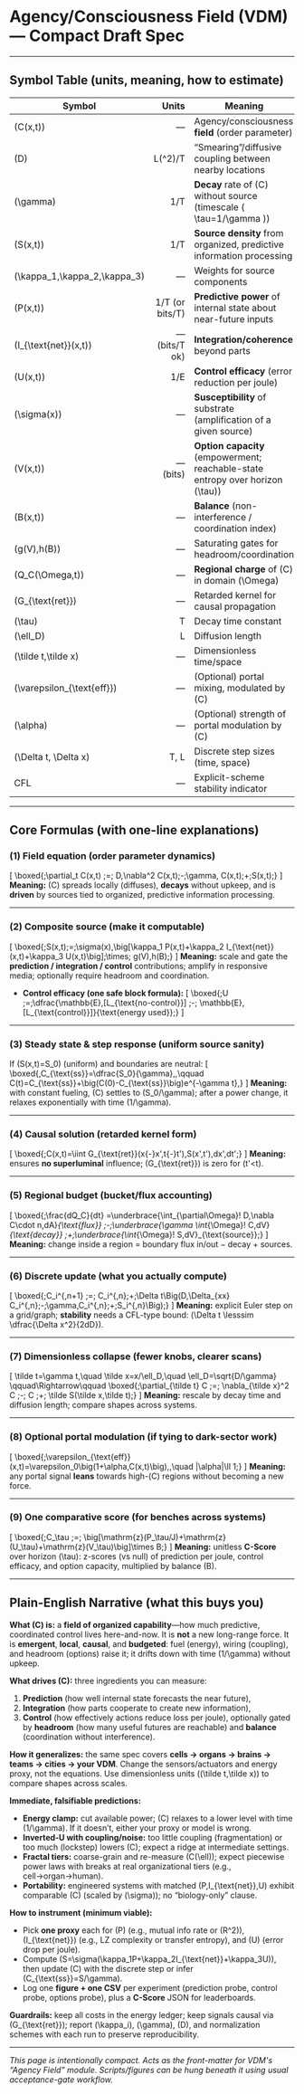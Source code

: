 # Agency/Consciousness Field (VDM) — Compact Draft Spec

---

## Symbol Table (units, meaning, how to estimate)

| Symbol                       |           Units | Meaning                                                                        | How to estimate (operational)                                                               |
| ---------------------------- | --------------: | ------------------------------------------------------------------------------ | ------------------------------------------------------------------------------------------- |
| (C(x,t))                     |               — | Agency/consciousness **field** (order parameter)                               | From proxies via the source law and steady-state fit; or via discrete update on sensor grid |
| (D)                          |         L(^2)/T | “Smearing”/diffusive coupling between nearby locations                         | Fit from spatial smoothing rate of (C) transients; or set by coupling model                 |
| (\gamma)                     |             1/T | **Decay** rate of (C) without source (timescale ( \tau=1/\gamma ))             | Power clamp or “no-task” block, fit exponential relaxation of (C)                           |
| (S(x,t))                     |             1/T | **Source density** from organized, predictive information processing           | Composite of (P, I_{\text{net}}, U) (see below) with weights (\kappa_i)                     |
| (\kappa_1,\kappa_2,\kappa_3) |               — | Weights for source components                                                  | Choose by normalization/validation; report values with runs                                 |
| (P(x,t))                     | 1/T (or bits/T) | **Predictive power** of internal state about near-future inputs                | Mutual information rate (I(\text{state}*t;\text{input}*{t+\tau})) or next-step (R^2)        |
| (I_{\text{net}}(x,t))        |   — (bits/T ok) | **Integration/coherence** beyond parts                                         | Sum of transfer entropies; multivariate synergy; Lempel–Ziv complexity                      |
| (U(x,t))                     |             1/E | **Control efficacy** (error reduction per joule)                               | (U=\big(\mathbb E[L_{\text{noctl}}]-\mathbb E[L_{\text{ctl}}]\big)/\text{energy})           |
| (\sigma(x))                  |               — | **Susceptibility** of substrate (amplification of a given source)              | Calibrate by comparing (C) vs (S) across media (e.g., cortex vs air)                        |
| (V(x,t))                     |        — (bits) | **Option capacity** (empowerment; reachable-state entropy over horizon (\tau)) | Count/estimate distinct useful futures within (\tau) under constraints                      |
| (B(x,t))                     |               — | **Balance** (non-interference / coordination index)                            | Diversity benefit − congestion penalty; e.g., ensemble gain minus redundancy                |
| (g(V),h(B))                  |               — | Saturating gates for headroom/coordination                                     | Use (g(V)=V/(1+V)), (h(B)=B/(1+B)) (edit as needed)                                         |
| (Q_C(\Omega,t))              |               — | **Regional charge** of (C) in domain (\Omega)                                  | Spatial integral (or sum over sensors) of (C)                                               |
| (G_{\text{ret}})             |               — | Retarded kernel for causal propagation                                         | Green’s function of (\partial_t-D\nabla^2+\gamma)                                           |
| (\tau)                       |               T | Decay time constant                                                            | (\tau=1/\gamma)                                                                             |
| (\ell_D)                     |               L | Diffusion length                                                               | (\ell_D=\sqrt{D/\gamma})                                                                    |
| (\tilde t,\tilde x)          |               — | Dimensionless time/space                                                       | (\tilde t=\gamma t,; \tilde x = x/\ell_D)                                                   |
| (\varepsilon_{\text{eff}})   |               — | (Optional) portal mixing, modulated by (C)                                     | (\varepsilon_{\text{eff}}=\varepsilon_0(1+\alpha C)) (tiny (\alpha))                        |
| (\alpha)                     |               — | (Optional) strength of portal modulation by (C)                                | Fit from portal-signal correlates (if used)                                                 |
| (\Delta t, \Delta x)         |            T, L | Discrete step sizes (time, space)                                              | Simulation/estimation settings                                                              |
| CFL                          |               — | Explicit-scheme stability indicator                                            | (\Delta t \lesssim \Delta x^2/(2dD)) in (d) dims                                            |

---

## Core Formulas (with one-line explanations)

### (1) Field equation (order parameter dynamics)

[
\boxed{;\partial_t C(x,t) ;=; D,\nabla^2 C(x,t);-;\gamma, C(x,t);+;S(x,t);}
]
**Meaning:** (C) spreads locally (diffuses), **decays** without upkeep, and is **driven** by sources tied to organized, predictive information processing.

---

### (2) Composite source (make it computable)

[
\boxed{;S(x,t);=;\sigma(x),\big[\kappa_1 P(x,t)+\kappa_2 I_{\text{net}}(x,t)+\kappa_3 U(x,t)\big];\times; g(V),h(B);}
]
**Meaning:** scale and gate the **prediction / integration / control** contributions; amplify in responsive media; optionally require headroom and coordination.

* **Control efficacy (one safe block formula):**
  [
  \boxed{;U ;=;\dfrac{\mathbb{E},[L_{\text{no-control}}] ;-; \mathbb{E},[L_{\text{control}}]}{\text{energy used}};}
  ]

---

### (3) Steady state & step response (uniform source sanity)

If (S(x,t)=S_0) (uniform) and boundaries are neutral:
[
\boxed{,C_{\text{ss}}=\dfrac{S_0}{\gamma},,\qquad
C(t)=C_{\text{ss}}+\big(C(0)-C_{\text{ss}}\big)e^{-\gamma t},}
]
**Meaning:** with constant fueling, (C) settles to (S_0/\gamma); after a power change, it relaxes exponentially with time (1/\gamma).

---

### (4) Causal solution (retarded kernel form)

[
\boxed{;C(x,t)=\iint G_{\text{ret}}(x{-}x',t{-}t'),S(x',t'),dx',dt';}
]
**Meaning:** ensures **no superluminal** influence; (G_{\text{ret}}) is zero for (t'<t).

---

### (5) Regional budget (bucket/flux accounting)

[
\boxed{;\frac{dQ_C}{dt}
=\underbrace{\int_{\partial\Omega}! D,\nabla C\cdot n,dA}*{\text{flux}}
;-;\underbrace{\gamma \int*{\Omega}! C,dV}*{\text{decay}}
;+;\underbrace{\int*{\Omega}! S,dV}_{\text{source}};}
]
**Meaning:** change inside a region = boundary flux in/out − decay + sources.

---

### (6) Discrete update (what you actually compute)

[
\boxed{;C_i^{,n+1} ;=; C_i^{,n};+;\Delta t\Big(D,\Delta_{xx} C_i^{,n};-;\gamma,C_i^{,n};+;S_i^{,n}\Big);}
]
**Meaning:** explicit Euler step on a grid/graph; **stability** needs a CFL-type bound: (\Delta t \lesssim \dfrac{\Delta x^2}{2dD}).

---

### (7) Dimensionless collapse (fewer knobs, clearer scans)

[
\tilde t=\gamma t,\quad \tilde x=x/\ell_D,\quad \ell_D=\sqrt{D/\gamma}
\qquad\Rightarrow\qquad
\boxed{;\partial_{\tilde t} C ;=; \nabla_{\tilde x}^2 C ;-; C ;+; \tilde S(\tilde x,\tilde t);}
]
**Meaning:** rescale by decay time and diffusion length; compare shapes across systems.

---

### (8) Optional portal modulation (if tying to dark-sector work)

[
\boxed{;\varepsilon_{\text{eff}}(x,t)=\varepsilon_0\big(1+\alpha,C(x,t)\big),,\quad |\alpha|\ll 1;}
]
**Meaning:** any portal signal **leans** towards high-(C) regions without becoming a new force.

---

### (9) One comparative score (for benches across systems)

[
\boxed{;C_\tau ;=; \big[\mathrm{z}(P_\tau/J)+\mathrm{z}(U_\tau)+\mathrm{z}(V_\tau)\big]\times B;}
]
**Meaning:** unitless **C-Score** over horizon (\tau): z-scores (vs null) of prediction per joule, control efficacy, and option capacity, multiplied by balance (B).

---

## Plain-English Narrative (what this buys you)

**What (C) is:** a **field of organized capability**—how much predictive, coordinated control lives here-and-now. It is **not** a new long-range force. It is **emergent**, **local**, **causal**, and **budgeted**: fuel (energy), wiring (coupling), and headroom (options) raise it; it drifts down with time (1/\gamma) without upkeep.

**What drives (C):** three ingredients you can measure:

1. **Prediction** (how well internal state forecasts the near future),
2. **Integration** (how parts cooperate to create new information),
3. **Control** (how effectively actions reduce loss per joule),
   optionally gated by **headroom** (how many useful futures are reachable) and **balance** (coordination without interference).

**How it generalizes:** the same spec covers **cells → organs → brains → teams → cities → your VDM**. Change the sensors/actuators and energy proxy, not the equations. Use dimensionless units ((\tilde t,\tilde x)) to compare shapes across scales.

**Immediate, falsifiable predictions:**

* **Energy clamp:** cut available power; (C) relaxes to a lower level with time (1/\gamma). If it doesn’t, either your proxy or model is wrong.
* **Inverted-U with coupling/noise:** too little coupling (fragmentation) or too much (lockstep) lowers (C); expect a ridge at intermediate settings.
* **Fractal tiers:** coarse-grain and re-measure (C(\ell)); expect piecewise power laws with breaks at real organizational tiers (e.g., cell→organ→human).
* **Portability:** engineered systems with matched (P,I_{\text{net}},U) exhibit comparable (C) (scaled by (\sigma)); no “biology-only” clause.

**How to instrument (minimum viable):**

* Pick **one proxy** each for (P) (e.g., mutual info rate or (R^2)), (I_{\text{net}}) (e.g., LZ complexity or transfer entropy), and (U) (error drop per joule).
* Compute (S=\sigma(\kappa_1P+\kappa_2I_{\text{net}}+\kappa_3U)), then update (C) with the discrete step or infer (C_{\text{ss}}=S/\gamma).
* Log one **figure + one CSV** per experiment (prediction probe, control probe, options probe), plus a **C-Score** JSON for leaderboards.

**Guardrails:** keep all costs in the energy ledger; keep signals causal via (G_{\text{ret}}); report (\kappa_i), (\gamma), (D), and normalization schemes with each run to preserve reproducibility.

---

*This page is intentionally compact. Acts as the front-matter for VDM's “Agency Field” module. Scripts/figures can be hung beneath it using usual acceptance-gate workflow.*

